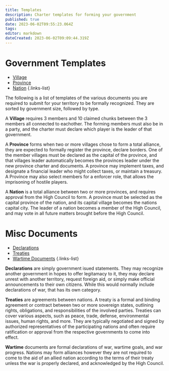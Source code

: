```yaml
---
title: Templates
description: Charter templates for forming your government
published: true
date: 2023-06-02T09:55:23.064Z
tags: 
editor: markdown
dateCreated: 2023-06-02T09:09:44.319Z
---
```


# Government Templates

- [Village](/registry/template/village)
- [Province](/registry/template/province)
- [Nation](/registry/template/nation)
{.links-list}

The following is a list of templates of the various documents you are required to submit for your territory to be formally recognized. They are sorted by government size, followed by type.

A **Village** requires 3 members and 10 claimed chunks between the 3 members all connected to eachother. The forming members must also be in a party, and the charter must declare which player is the leader of that government.

A **Province** forms when two or more villages chose to form a total alliance, they are expected to formally register the province, declare borders. One of the member villages must be declared as the capital of the province, and that villages leader automatically becomes the provinces leader under the new province charter and documents. A province may implement taxes, and designate a financial leader who might collect taxes, or maintain a treasury. A Province may also select members for a enforcer role, that allows the imprisoning of hostile players.

A **Nation** is a total alliance between two or more provinces, and requires approval from the High Council to form. A province must be selected as the capital province of the nation, and its capital village becomes the nations capital city. The leader of a nation becomes a member of the High Council, and may vote in all future matters brought before the High Council.



# Misc Documents
- [Declarations](/registry/template/docs/declaration)
- [Treaties](/registry/template/docs/treaty)
- [Wartime Documents](/registry/template/docs/war)
{.links-list}

**Declarations** are simply government isued statements. They may recognize another government in hopes to offer legitamacy to it, they may declare unrest with another territory, request foreign aid, or simply make official announcements to their own citizens. While this would normally include declarations of war, that has its own category.

**Treaties** are agreements between nations. A treaty is a formal and binding agreement or contract between two or more sovereign states, outlining rights, obligations, and responsibilities of the involved parties. Treaties can cover various aspects, such as peace, trade, defense, environmental issues, human rights, and more. They are typically negotiated and signed by authorized representatives of the participating nations and often require ratification or approval from the respective governments to come into effect.

**Wartime** documents are formal declarations of war, wartime goals, and war progress. Nations may form alliances however they are not required to come to the aid of an allied nation according to the terms of their treaty unless the war is properly declared, and acknowledged by the High Council.

